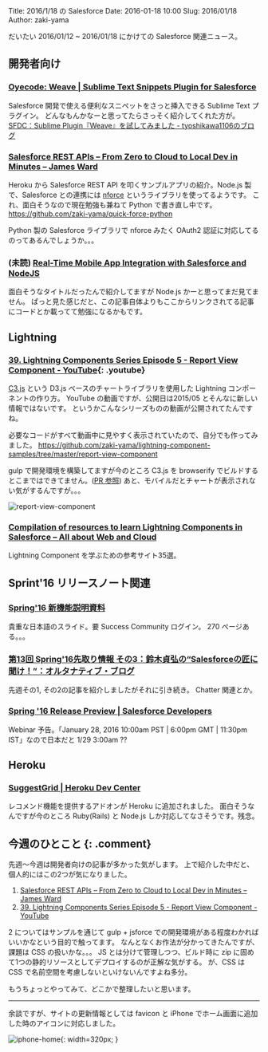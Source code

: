 Title: 2016/1/18 の Salesforce
Date: 2016-01-18 10:00
Slug: 2016/01/18
Author: zaki-yama

だいたい 2016/01/12 ~ 2016/01/18 にかけての Salesforce 関連ニュース。

## 開発者向け

### [Oyecode: Weave | Sublime Text Snippets Plugin for Salesforce](http://www.oyecode.com/2016/01/weave-sublime-text-snippets-plugin-for.html)

Salesforce 開発で使える便利なスニペットをさっと挿入できる Sublime Text プラグイン。
どんなもんかなーと思ってたらさっそく紹介してくれた方が。
[SFDC：Sublime Plugin『Weave』を試してみました - tyoshikawa1106のブログ](http://tyoshikawa1106.hatenablog.com/entry/2016/01/15/214441)

### [Salesforce REST APIs – From Zero to Cloud to Local Dev in Minutes – James Ward](http://www.jamesward.com/2016/01/13/salesforce-rest-apis-from-zero-to-cloud-to-local-dev-in-minutes)

Heroku から Salesforce REST API を叩くサンプルアプリの紹介。Node.js 製で、Salesforce との連携には [nforce](https://github.com/kevinohara80/nforce) というライブラリを使ってるようです。
これ、面白そうなので現在勉強も兼ねて Python で書き直し中です。
https://github.com/zaki-yama/quick-force-python

Python 製の Salesforce ライブラリで nforce みたく OAuth2 認証に対応してるのってあるんでしょうか。。。


### (未読) [Real-Time Mobile App Integration with Salesforce and NodeJS](http://alvorden.com/real-time-mobile-app-integration-with-salesforce-and-nodejs/)

面白そうなタイトルだったんで紹介してますが Node.js かーと思ってまだ見てません。
ぱっと見た感じだと、この記事自体よりもここからリンクされてる記事にコードとか載ってて勉強になるかもです。

## Lightning

### [39. Lightning Components Series Episode 5 - Report View Component - YouTube](https://www.youtube.com/watch?v=FqT-NVR8MXc){: .youtube}

[C3.js](http://c3js.org/) という D3.js ベースのチャートライブラリを使用した Lightning コンポーネントの作り方。
YouTube の動画ですが、公開日は2015/05 とそんなに新しい情報ではないです。
というかこんなシリーズものの動画が公開されてたんですね。

必要なコードがすべて動画中に見やすく表示されていたので、自分でも作ってみました。
https://github.com/zaki-yama/lightning-component-samples/tree/master/report-view-component

gulp で開発環境を構築してますが今のところ C3.js を browserify でビルドするとこまではできてません。([PR 参照](https://github.com/zaki-yama/lightning-component-samples/pull/2))
あと、モバイルだとチャートが表示されない気がするんですが。。。

![report-view-component]({filename}/images/2016-01-18/report-view-component.png)


### [Compilation of resources to learn Lightning Components in Salesforce – All about Web and Cloud](http://www.jitendrazaa.com/blog/salesforce/compliation-of-resources-to-learn-lightning-components-in-salesforce/)

Lightning Component を学ぶための参考サイト35選。

## Sprint'16 リリースノート関連

### [Spring'16 新機能説明資料](https://success.salesforce.com/06930000005mdS1)

貴重な日本語のスライド。要 Success Community ログイン。
270 ページある。。。

### [第13回 Spring'16先取り情報 その3：鈴木貞弘の“Salesforceの匠に聞け！”：オルタナティブ・ブログ](http://blogs.itmedia.co.jp/sadahiro29/2016/01/13_spring16_3.html)

先週その1, その2の記事を紹介しましたがそれに引き続き。
Chatter 関連とか。

### [Spring '16 Release Preview | Salesforce Developers](https://developer.salesforce.com/events/webinars/spring_16_release_preview)

Webinar 予告。「January 28, 2016 10:00am PST | 6:00pm GMT | 11:30pm IST」なので日本だと 1/29 3:00am ??

## Heroku

### [SuggestGrid | Heroku Dev Center](https://devcenter.heroku.com/articles/suggestgrid?utm_source=dlvr.it&utm_medium=twitter)

レコメンド機能を提供するアドオンが Heroku に追加されました。
面白そうなんですが今のところ Ruby(Rails) と Node.js しか対応してなさそうです。残念。

## 今週のひとこと {: .comment}

先週〜今週は開発者向けの記事が多かった気がします。
上で紹介した中だと、個人的にはこの2つが気になりました。

1. [Salesforce REST APIs – From Zero to Cloud to Local Dev in Minutes – James Ward](http://www.jamesward.com/2016/01/13/salesforce-rest-apis-from-zero-to-cloud-to-local-dev-in-minutes)
2. [39. Lightning Components Series Episode 5 - Report View Component - YouTube](https://www.youtube.com/watch?v=FqT-NVR8MXc)

2 についてはサンプルを通じて gulp + jsforce での開発環境がある程度わかればいいかなという目的で触ってます。
なんとなくお作法が分かってきたんですが、課題は CSS の扱いかな。。。
JS とは分けて管理しつつ、ビルド時に zip に固めて1つの静的リソースとしてデプロイするのが正解な気がする。
が、CSS は CSS で名前空間を考慮しないといけないんですよね多分。

もうちょっとやってみて、どこかで整理したいと思います。


---

余談ですが、サイトの更新情報としては favicon と iPhone でホーム画面に追加した時のアイコンに対応しました。

![iphone-home]({filename}/images/2016-01-18/iphone-home.png){: width=320px; }
